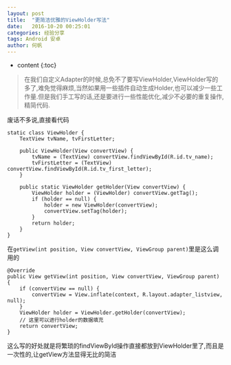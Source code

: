 ```yaml
---
layout: post
title:  "更简洁优雅的ViewHolder写法"
date:   2016-10-20 00:25:01
categories: 经验分享
tags: Android 安卓
author: 何帆
---
```


* content
{:toc}

> 在我们自定义Adapter的时候,总免不了要写ViewHolder,ViewHolder写的多了,难免觉得麻烦,当然如果用一些插件自动生成Holder,也可以减少一些工作量.但是我们手工写的话,还是要进行一些性能优化,减少不必要的重复操作,精简代码.




废话不多说,直接看代码

    static class ViewHolder {
        TextView tvName, tvFirstLetter;

        public ViewHolder(View convertView) {
            tvName = (TextView) convertView.findViewById(R.id.tv_name);
            tvFirstLetter = (TextView) convertView.findViewById(R.id.tv_first_letter);
        }

        public static ViewHolder getHolder(View convertView) {
            ViewHolder holder = (ViewHolder) convertView.getTag();
            if (holder == null) {
                holder = new ViewHolder(convertView);
                convertView.setTag(holder);
            }
            return holder;
        }
    }

在`getView(int position, View convertView, ViewGroup parent)`里是这么调用的

    @Override
    public View getView(int position, View convertView, ViewGroup parent) {
        if (convertView == null) {
            convertView = View.inflate(context, R.layout.adapter_listview, null);
        }
        ViewHolder holder = ViewHolder.getHolder(convertView);
        // 这里可以进行holder的数据填充
		return convertView;
    }

这么写的好处就是将繁琐的findViewById操作直接都放到ViewHolder里了,而且是一次性的,让getView方法显得无比的简洁
